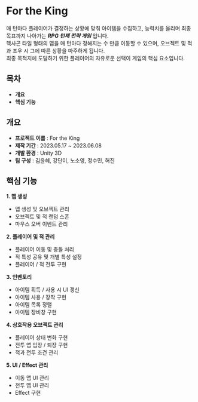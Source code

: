 For the King
============

매 턴마다 플레이어가 결정하는 상황에 맞춰 아이템을 수집하고, 능력치를 올리며 최종 목표까지 나아가는 ***RPG 턴제 전략 게임*** 입니다.  
헥사곤 타일 형태의 맵을 매 턴마다 정해지는 수 만큼 이동할 수 있으며, 오브젝트 및 적과 조우 시 그에 따른 상황을 마주하게 됩니다.  
최종 목적지에 도달하기 위한 플레이어의 자유로운 선택이 게임의 핵심 요소입니다.  

## 목차
- **개요**
- **핵심 기능**

## 개요
- **프로젝트 이름** : For the King
- **제작 기간** : 2023.05.17 ~ 2023.06.08
- **개발 환경** : Unity 3D
- **팀 구성** : 김윤혜, 강단이, 노소영, 정수민, 허진

## 핵심 기능
**1. 맵 생성**  
   -  맵 생성 및 오브젝트 관리
   -  오브젝트 및 적 랜덤 스폰
   -  마우스 오버 이벤트 관리  
   
**2. 플레이어 및 적 관리**  
   - 플레이어 이동 및 충돌 처리
   - 적 특성 공유 및 개별 특성 설정
   - 플레이어 / 적 전투 구현  
   
**3. 인벤토리**  
   - 아이템 획득 / 사용 시 UI 갱신
   - 아이템 사용 / 장착 구현
   - 아이템 목록 정렬
   - 아이템 장비창 구현  
   
**4. 상호작용 오브젝트 관리**  
   - 플레이어 상태 변화 구현
   - 전투 맵 입장 / 퇴장 구현
   - 적과 전투 조건 관리  
  
**5. UI / Effect 관리**  
   - 이동 맵 UI 관리
   - 전투 맵 UI 관리
   - Effect 구현  
